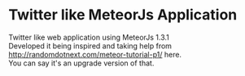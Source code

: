# Twitter like MeteorJs Application
Twitter like web application using MeteorJs 1.3.1
<br>
Developed it being inspired and taking help from http://randomdotnext.com/meteor-tutorial-p1/ here. <br>
You can say it's an upgrade version of that.
